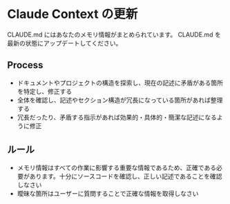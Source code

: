 # Claude Context の更新

CLAUDE.md にはあなたのメモリ情報がまとめられています。
CLAUDE.md を最新の状態にアップデートしてください。

## Process

- ドキュメントやプロジェクトの構造を探索し、現在の記述に矛盾がある箇所を特定し、修正する
- 全体を確認し、記述やセクション構造が冗長になっている箇所があれば整理する
- 冗長だったり、矛盾する指示があれば効果的・具体的・簡潔な記述になるように修正

## ルール

- メモリ情報はすべての作業に影響する重要な情報であるため、正確である必要があります。十分にソースコードを確認し、正しい記述であることを確認しなさい
- 曖昧な箇所はユーザーに質問することで正確な情報を取得しなさい
